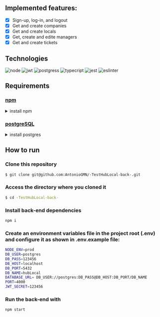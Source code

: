 ## Implemented features:

- [x] Sign-up, log-in, and logout
- [x] Get and create companies
- [x] Get and create locals
- [x] Get, create and edite managers
- [x] Get and create tickets

## Technologies

<p>

  <img alt="node" src="https://img.shields.io/badge/node.js-6DA55F?style=for-the-badge&logo=node.js&logoColor=white"/>
  <img alt="jwt" src="https://img.shields.io/badge/JWT-black?style=for-the-badge&logo=JSON%20web%20tokens"/>
  <img alt="postgress" src="https://img.shields.io/badge/postgres-%23316192.svg?style=for-the-badge&logo=postgresql&logoColor=white"/>
  <img alt="typecript" src="https://img.shields.io/badge/typescript-%23007ACC.svg?style=for-the-badge&logo=typescript&logoColor=white"/>
  <img alt="jest" src="https://img.shields.io/badge/-jest-%23C21325?style=for-the-badge&logo=jest&logoColor=white"/>
  <img alt="eslinter" src="https://img.shields.io/badge/eslint-3A33D1?style=for-the-badge&logo=eslint&logoColor=white"/>

</p>

## Requirements

### [npm](https://www.npmjs.com/)

<details>
    <summary>install npm</summary>

```bash
wget -qO- <https://raw.githubusercontent.com/nvm-sh/nvm/v0.38.0/install.sh> | bash

## Or this command
wget -qO- https://raw.githubusercontent.com/nvm-sh/nvm/v0.38.0/install.sh | bash

# Close and open terminal
nvm install --lts
nvm use --lts
# Verify node version
node --version # Must show v14.16.1
# Verify npm version
npm -v
```

</details>

### [postgreSQL](https://www.postgresql.org/)

<details>
    <summary>install postgres</summary>

```bash
sudo apt install postgresql postgresql-contrib
```
</details>

## How to run

### Clone this repository

```bash
$ git clone git@github.com:AntonioGMN/-TestHubLocal-back-.git
```

### Access the directory where you cloned it

```bash
$ cd -TestHubLocal-back-
```

### Install back-end dependencies

```bash
npm i
```

### Create an environment variables file in the project root (.env) and configure it as shown in .env.example file:

```bash
NODE_ENV=prod
DB_USER=postgres
DB_PASS=123456
DB_HOST=localhost
DB_PORT=5432
DB_NAME=hubLocal
DATABASE_URL= DB_USER://postgres:DB_PASS@DB_HOST:DB_PORT/DB_NAME
PORT=4000
JWT_SECRET=123456
```

### Run the back-end with

```bash
npm start
```







```
